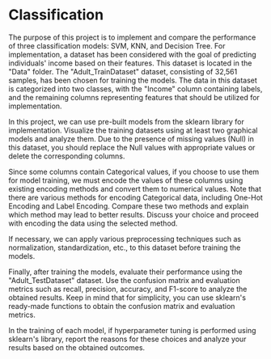 # Classification
The purpose of this project is to implement and compare the performance of three classification models:
SVM, KNN, and Decision Tree.
For implementation, a dataset has been considered with the goal of predicting individuals' income based on their features.
This dataset is located in the "Data" folder. The "Adult_TrainDataset" dataset, consisting of 32,561 samples, has been chosen for training the models.
The data in this dataset is categorized into two classes, with the "Income" column containing labels,
and the remaining columns representing features that should be utilized for implementation.

In this project, we can use pre-built models from the sklearn library for implementation.
Visualize the training datasets using at least two graphical models and analyze them.
Due to the presence of missing values (Null) in this dataset, you should replace the Null values with appropriate values or delete the corresponding columns.

Since some columns contain Categorical values, if you choose to use them for model training,
we must encode the values of these columns using existing encoding methods and convert them to numerical values.
Note that there are various methods for encoding Categorical data, including One-Hot Encoding and Label Encoding.
Compare these two methods and explain which method may lead to better results. Discuss your choice and proceed with encoding the data using the selected method.

If necessary, we can apply various preprocessing techniques such as normalization, standardization, etc., to this dataset before training the models.

Finally, after training the models, evaluate their performance using the "Adult_TestDataset" dataset.
Use the confusion matrix and evaluation metrics such as recall, precision, accuracy, and F1-score to analyze the obtained results.
Keep in mind that for simplicity, you can use sklearn's ready-made functions to obtain the confusion matrix and evaluation metrics.

In the training of each model, if hyperparameter tuning is performed using sklearn's library,
report the reasons for these choices and analyze your results based on the obtained outcomes.

